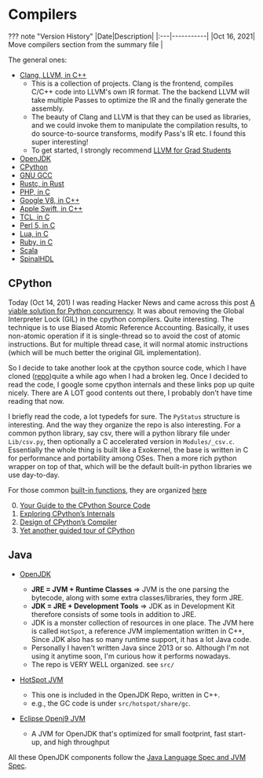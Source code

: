 # Compilers

??? note "Version History"
	|Date|Description|
	|:---|-----------|
	|Oct 16, 2021| Move compilers section from the summary file |

The general ones:

- [Clang, LLVM, in C++](https://github.com/llvm/llvm-project)
	- This is a collection of projects. Clang is the frontend,
	compiles C/C++ code into LLVM's own IR format.
	The the backend LLVM will take multiple Passes to optimize
	the IR and the finally generate the assembly.
	- The beauty of Clang and LLVM is that they can be used
	as libraries, and we could invoke them to manipulate the
	compilation results, to do source-to-source transforms,
	modify Pass's IR etc. I found this super interesting!
	- To get started, I strongly recommend [LLVM for Grad Students](https://www.cs.cornell.edu/~asampson/blog/llvm.html)
- [OpenJDK](https://github.com/lastweek/source-jdk)
- [CPython](https://github.com/lastweek/source-cpython)
- [GNU GCC](https://github.com/gcc-mirror/gcc)
- [Rustc, in Rust](https://github.com/lastweek/source-rust)
- [PHP, in C](https://github.com/lastweek/source-php-src)
- [Google V8, in C++](https://github.com/lastweek/v8)
- [Apple Swift, in C++](https://github.com/lastweek/source-swift)
- [TCL, in C](https://github.com/lastweek/source-tcl)
- [Perl 5, in C](https://github.com/lastweek/source-perl5)
- [Lua, in C](https://github.com/lua/lua)
- [Ruby, in C](https://github.com/ruby/ruby)
- [Scala](https://github.com/scala/scala)
- [SpinalHDL]()


## CPython

Today (Oct 14, 201) I was reading Hacker News and came across this post [A viable solution for Python concurrency](https://lwn.net/Articles/872869/).
It was about removing the Global Interpreter Lock (GIL) in the cpython compilers. Quite interesting.
The technique is to use Biased Atomic Reference Accounting. Basically, it uses non-atomic operation if it is single-thread
so to avoid the cost of atomic instructions. But for multiple thread case, it will normal atomic instructions (which will be
much better the original GIL implementation).

So I decide to take another look at the cpython source code, which I have cloned ([repo](https://github.com/lastweek/source-cpython))quite a while ago when I had a broken leg. Once I decided to read the code, I google some cpython internals and these links pop up quite nicely.
There are A LOT good contents out there, I probably don't have time reading that now.

I briefly read the code, a lot typedefs for sure. The `PyStatus` structure is interesting.
And the way they organize the repo is also interesting. For a common python library, say csv,
there will a python library file under `Lib/csv.py`, then optionally a C accelerated version in `Modules/_csv.c`.
Essentially the whole thing is built like a Exokernel, the base is written in C for performance and portability among OSes.
Then a more rich python wrapper on top of that, which will be the default built-in python libraries we use day-to-day.

For those common [built-in functions](https://docs.python.org/3/library/functions.html),
they are organized [here](https://github.com/lastweek/source-cpython/blob/master/Python/bltinmodule.c#L2878)

0. [Your Guide to the CPython Source Code](https://realpython.com/cpython-source-code-guide/#part-1-introduction-to-cpython)
1. [Exploring CPython’s Internals](https://devguide.python.org/exploring/)
2. [Design of CPython’s Compiler](https://devguide.python.org/compiler/)
3. [Yet another guided tour of CPython](https://paper.dropbox.com/doc/Yet-another-guided-tour-of-CPython-XY7KgFGn88zMNivGJ4Jzv)

## Java

- [OpenJDK](https://github.com/lastweek/source-jdk)
	- **JRE = JVM + Runtime Classes** => JVM is the one parsing the bytecode, along with some extra classes/libraries, they form JRE.
	- **JDK = JRE + Development Tools** => JDK as in Development Kit therefore consists of some tools in addition to JRE.
	- JDK is a monster collection of resources in one place.
	  The JVM here is called `HotSpot`, a reference JVM implementation written in C++,
	  Since JDK also has so many runtime support, it has a lot Java code.
	- Personally I haven't written Java since 2013 or so.
	  Although I'm not using it anytime soon, I'm curious how it performs nowadays.
	- The repo is VERY WELL organized. see `src/`

- [HotSpot JVM](https://github.com/lastweek/source-openj9)
	- This one is included in the OpenJDK Repo, written in C++.
	- e.g., the GC code is under `src/hotspot/share/gc`.
- [Eclipse Openj9 JVM](https://github.com/lastweek/source-openj9)
	- A JVM for OpenJDK that's optimized for small footprint, fast start-up, and high throughput

All these OpenJDK components follow the [Java Language Spec and JVM Spec](https://docs.oracle.com/javase/specs/).
